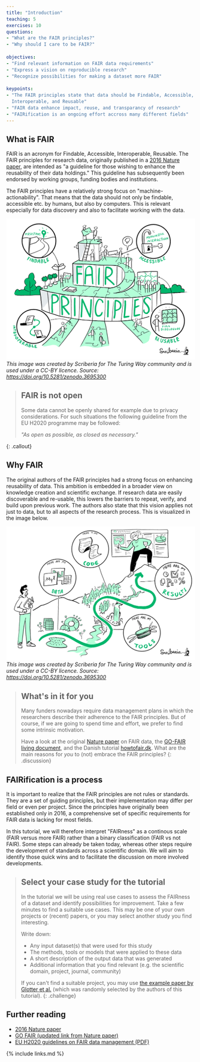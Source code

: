 ```yaml
---
title: "Introduction"
teaching: 5
exercises: 10
questions:
- "What are the FAIR principles?"
- "Why should I care to be FAIR?"

objectives:
- "Find relevant information on FAIR data requirements"
- "Express a vision on reproducible research"
- "Recognize possibilities for making a dataset more FAIR"

keypoints:
- "The FAIR principles state that data should be Findable, Accessible,
  Interoperable, and Reusable"
- "FAIR data enhance impact, reuse, and transparancy of research"
- "FAIRification is an ongoing effort accross many different fields"
---
```


## What is FAIR

FAIR is an acronym for Findable, Accessible, Interoperable, Reusable. The FAIR
principles for research data, originally published in a [2016 Nature
paper](https://doi.org/10.1038/sdata.2016.18), are intended as "a guideline for
those wishing to enhance the reusability of their data holdings." This guideline
has subsequently been endorsed by working groups, funding bodies and
institutions.

The FAIR principles have a relatively strong focus on "machine-actionability".
That means that the data should not only be findable, accessible etc. by humans,
but also by computers. This is relevant especially for data discovery and also
to facilitate working with the data.

![FAIR principles illustration by Scriberia](../fig/FAIRPrinciples.jpg) *This
image was created by Scriberia for The Turing Way community and is used under a
CC-BY licence. Source: <https://doi.org/10.5281/zenodo.3695300>*

> ## FAIR is not open
>
> Some data cannot be openly shared for example due to privacy considerations.
> For such situations the following guideline from the EU H2020 programme may be followed:
>
> *"As open as possible, as closed as necessary."*
>
{: .callout}

## Why FAIR

The original authors of the FAIR principles had a strong focus on enhancing
reusability of data. This ambition is embedded in a broader view on knowledge
creation and scientific exchange. If research data are easily discoverable and
re-usable, this lowers the barriers to repeat, verify, and build upon previous
work. The authors also state that this vision applies not just to data, but to
all aspects of the research process. This is visualized in the image below.

![Reproducibility illustration by Scriberia](../fig/ReproducibleJourney.jpg) *This
image was created by Scriberia for The Turing Way community and is used under a
CC-BY licence. Source: <https://doi.org/10.5281/zenodo.3695300>*

> ## What's in it for you
>
> Many funders nowadays require data management plans in which the researchers
> describe their adherence to the FAIR principles. But of course, if we are
> going to spend time and effort, we prefer to find some intrinsic motivation.
>
> Have a look at the original [Nature paper]() on FAIR data, the [GO-FAIR
> living document](https://www.go-fair.org/fair-principles/), and the Danish
> tutorial [howtofair.dk](https://www.howtofair.dk/why-fair/). What are the main
> reasons for *you* to (not) embrace the FAIR principles?
{: .discussion}

## FAIRification is a process

It is important to realize that the FAIR principles are not rules or standards.
They are a set of guiding principles, but their implementation may differ per
field or even per project. Since the principles have originally been established
only in 2016, a comprehensive set of specific requirements for FAIR data is
lacking for most fields.

In this tutorial, we will therefore interpret "FAIRness" as a continous scale
(FAIR versus more FAIR) rather than a binary classification (FAIR vs not FAIR).
Some steps can already be taken today, whereas other steps require the
development of standards across a scientific domain. We will aim to identify
those quick wins and to facilitate the discussion on more involved developments.

> ## Select your case study for the tutorial
>
> In the tutorial we will be using real use cases to assess the FAIRness of a
> dataset and identify possibilities for improvement. Take a few minutes to find
> a suitable use cases. This may be one of your own projects or (recent) papers,
> or you may select another study you find interesting.
>
> Write down:
>
> - Any input dataset(s) that were used for this study
> - The methods, tools or models that were applied to these data
> - A short description of the output data that was generated
> - Additional information that you find relevant (e.g. the scientific domain,
>   project, journal, community)
>
> If you can't find a suitable project, you may use [the example paper by
> Glotter et al.](https://www.ncbi.nlm.nih.gov/pmc/articles/PMC4066535/) (which
> was randomly selected by the authors of this tutorial).
{: .challenge}

## Further reading

- [2016 Nature paper](https://doi.org/10.1038/sdata.2016.18)
- [GO FAIR (updated link from Nature paper)](https://www.go-fair.org/fair-principles/)
- [EU H2020 guidelines on FAIR data management (PDF)](https://ec.europa.eu/research/participants/data/ref/h2020/grants_manual/hi/oa_pilot/h2020-hi-oa-data-mgt_en.pdf)

{% include links.md %}

